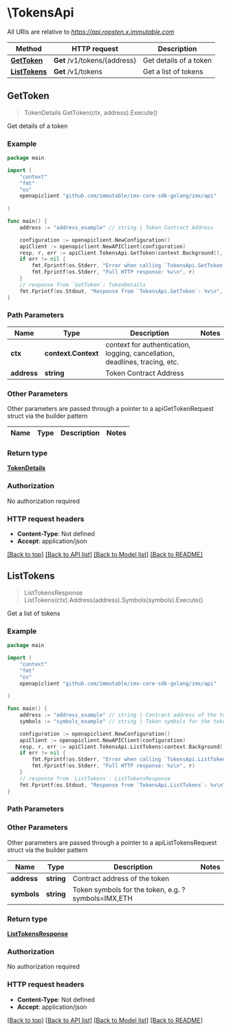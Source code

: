 # \TokensApi

All URIs are relative to *https://api.ropsten.x.immutable.com*

Method | HTTP request | Description
------------- | ------------- | -------------
[**GetToken**](TokensApi.md#GetToken) | **Get** /v1/tokens/{address} | Get details of a token
[**ListTokens**](TokensApi.md#ListTokens) | **Get** /v1/tokens | Get a list of tokens



## GetToken

> TokenDetails GetToken(ctx, address).Execute()

Get details of a token



### Example

```go
package main

import (
    "context"
    "fmt"
    "os"
    openapiclient "github.com/immutable/imx-core-sdk-golang/imx/api"
    
)

func main() {
    address := "address_example" // string | Token Contract Address

    configuration := openapiclient.NewConfiguration()
    apiClient := openapiclient.NewAPIClient(configuration)
    resp, r, err := apiClient.TokensApi.GetToken(context.Background(), address).Execute()
    if err != nil {
        fmt.Fprintf(os.Stderr, "Error when calling `TokensApi.GetToken``: %v\n", err)
        fmt.Fprintf(os.Stderr, "Full HTTP response: %v\n", r)
    }
    // response from `GetToken`: TokenDetails
    fmt.Fprintf(os.Stdout, "Response from `TokensApi.GetToken`: %v\n", resp)
}
```

### Path Parameters


Name | Type | Description  | Notes
------------- | ------------- | ------------- | -------------
**ctx** | **context.Context** | context for authentication, logging, cancellation, deadlines, tracing, etc.
**address** | **string** | Token Contract Address | 

### Other Parameters

Other parameters are passed through a pointer to a apiGetTokenRequest struct via the builder pattern


Name | Type | Description  | Notes
------------- | ------------- | ------------- | -------------


### Return type

[**TokenDetails**](TokenDetails.md)

### Authorization

No authorization required

### HTTP request headers

- **Content-Type**: Not defined
- **Accept**: application/json

[[Back to top]](#) [[Back to API list]](../README.md#documentation-for-api-endpoints)
[[Back to Model list]](../README.md#documentation-for-models)
[[Back to README]](../README.md)


## ListTokens

> ListTokensResponse ListTokens(ctx).Address(address).Symbols(symbols).Execute()

Get a list of tokens



### Example

```go
package main

import (
    "context"
    "fmt"
    "os"
    openapiclient "github.com/immutable/imx-core-sdk-golang/imx/api"
    
)

func main() {
    address := "address_example" // string | Contract address of the token (optional)
    symbols := "symbols_example" // string | Token symbols for the token, e.g. ?symbols=IMX,ETH (optional)

    configuration := openapiclient.NewConfiguration()
    apiClient := openapiclient.NewAPIClient(configuration)
    resp, r, err := apiClient.TokensApi.ListTokens(context.Background()).Address(address).Symbols(symbols).Execute()
    if err != nil {
        fmt.Fprintf(os.Stderr, "Error when calling `TokensApi.ListTokens``: %v\n", err)
        fmt.Fprintf(os.Stderr, "Full HTTP response: %v\n", r)
    }
    // response from `ListTokens`: ListTokensResponse
    fmt.Fprintf(os.Stdout, "Response from `TokensApi.ListTokens`: %v\n", resp)
}
```

### Path Parameters



### Other Parameters

Other parameters are passed through a pointer to a apiListTokensRequest struct via the builder pattern


Name | Type | Description  | Notes
------------- | ------------- | ------------- | -------------
 **address** | **string** | Contract address of the token | 
 **symbols** | **string** | Token symbols for the token, e.g. ?symbols&#x3D;IMX,ETH | 

### Return type

[**ListTokensResponse**](ListTokensResponse.md)

### Authorization

No authorization required

### HTTP request headers

- **Content-Type**: Not defined
- **Accept**: application/json

[[Back to top]](#) [[Back to API list]](../README.md#documentation-for-api-endpoints)
[[Back to Model list]](../README.md#documentation-for-models)
[[Back to README]](../README.md)

